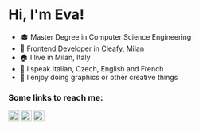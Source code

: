# Hi, I'm Eva! 
- :mortar_board: Master Degree in Computer Science Engineering
- 🏢 Frontend Developer in [Cleafy](https://www.cleafy.com/), Milan
- :house: I live in Milan, Italy
- :speech_balloon: I speak Italian, Czech, English and French
- :art: I enjoy doing graphics or other creative things

### Some links to reach me:
[<img align="left" alt="LinkedIn" width="22px" src="https://img.icons8.com/office/16/000000/linkedin.png"/>][linkedin]
[<img align="left" alt="Twitter" width="22px" src="https://img.icons8.com/office/16/000000/twitter.png"/>][twitter]
[<img align="left" alt="Instagram" width="22px" src="https://img.icons8.com/office/16/000000/instagram-new.png"/>][instagram]

<br/>
<br/>

[linkedin]: https://www.linkedin.com/in/eva-baldasseroni-889a09171/
[twitter]: https://twitter.com/baaldeva
[instagram]: https://www.instagram.com/baaldeva/
